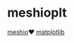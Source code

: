 # meshioplt
[meshio](https://github.com/nschloe/meshio):heart: [matplotlib](https://github.com/matplotlib/matplotlib)
